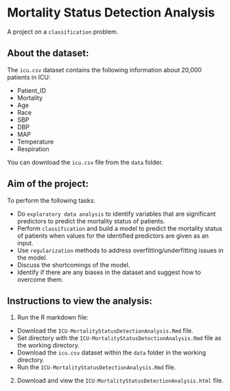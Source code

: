 # Mortality Status Detection Analysis

A project on a `classification` problem.

## About the dataset:
The `icu.csv` dataset contains the following information about 20,000 patients in ICU:
- Patient_ID
- Mortality
- Age
- Race
- SBP
- DBP
- MAP
- Temperature
- Respiration

You can download the `icu.csv` file from the `data` folder.

## Aim of the project:
To perform the following tasks:

- Do `exploratory data analysis` to identify variables that are significant predictors to predict the mortality status of patients.
- Perform `classification` and build a model to predict the mortality status of patients when values for the identified predictors are given as an input.
- Use `regularization` methods to address overfitting/underfitting issues in the model.
- Discuss the shortcomings of the model.
- Identify if there are any biases in the dataset and suggest how to overcome them.

## Instructions to view the analysis:

1. Run the R markdown file:

- Download the `ICU-MortalityStatusDetectionAnalysis.Rmd` file.
- Set directory with the `ICU-MortalityStatusDetectionAnalysis.Rmd` file as the working directory.
- Download the `icu.csv` dataset within the `data` folder in the working directory.
- Run the `ICU-MortalityStatusDetectionAnalysis.Rmd` file.

2. Download and view the `ICU-MortalityStatusDetectionAnalysis.html` file.

